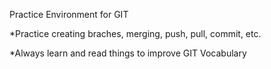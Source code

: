 
Practice Environment for GIT

*Practice creating braches, merging, push, pull, commit, etc.

*Always learn and read things to improve GIT Vocabulary
